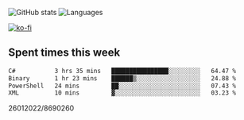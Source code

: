 ![GitHub stats](https://github-readme-stats.vercel.app/api?username=emipa606&theme=github_dark&show_icons=true) 
![Languages](https://github-readme-stats.vercel.app/api/top-langs/?username=emipa606&theme=github_dark&layout=compact)

[![ko-fi](https://ko-fi.com/img/githubbutton_sm.svg)](https://ko-fi.com/G2G55DDYD)

## Spent times this week
<!--START_SECTION:waka-->

```txt
C#           3 hrs 35 mins   ████████████████░░░░░░░░░   64.47 %
Binary       1 hr 23 mins    ██████▒░░░░░░░░░░░░░░░░░░   24.88 %
PowerShell   24 mins         ██░░░░░░░░░░░░░░░░░░░░░░░   07.43 %
XML          10 mins         ▓░░░░░░░░░░░░░░░░░░░░░░░░   03.23 %
```

<!--END_SECTION:waka-->


26012022/8690260
